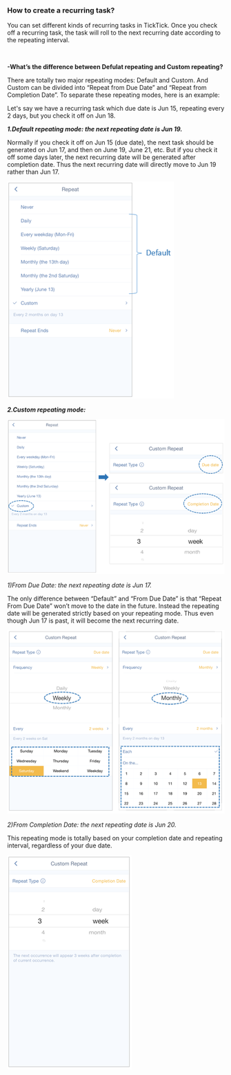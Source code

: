 ### How to create a recurring task?
You can set different kinds of recurring tasks in TickTick. Once you check off a recurring task, the task will roll to the next recurring date according to the repeating interval. 

<br />

**-What’s the difference between Defulat repeating and Custom repeating?**

There are totally two major repeating modes: Default and Custom. And Custom can be divided into “Repeat from Due Date” and “Repeat from Completion Date”. To separate these repeating modes, here is an example:

Let's say we have a recurring task which due date is Jun 15, repeating every 2 days, but you check it off on Jun 18.

***1.Default repeating mode: the next repeating date is Jun 19.***

Normally if you check it off on Jun 15 (due date), the next task should be generated on Jun 17, and then on June 19, June 21, etc. But if you check it off some days later, the next recurring date will be generated after completion date. Thus the next recurring date will directly move to Jun 19 rather than Jun 17.

![](../images/iOSrepeatdefault.png)


***2.Custom repeating mode:***

![](../images/iOSrepeat1.png)

*1)From Due Date: the next repeating date is Jun 17.*

The only difference between “Default” and “From Due Date” is that “Repeat From Due Date” won’t move to the date in the future. Instead the repeating date will be generated strictly based on your repeating mode. Thus even though Jun 17 is past, it will become the next recurring date. 

![](../images/iOSduedaterepeat.png)

*2)From Completion Date: the next repeating date is Jun 20.*

This repeating mode is totally based on your completion date and repeating interval, regardless of your due date. 

![](../images/iOScompletionrepeat.png)



